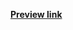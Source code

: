 <!-- Thank you for contributing to the Primerpedia project! -->
<!-- Please adjust the following URL template to provide a preview of the changes: -->

[**Preview link**](http://rawgit.com/{USERNAME}/primerpedia/{BRANCH-NAME}/index.html)
